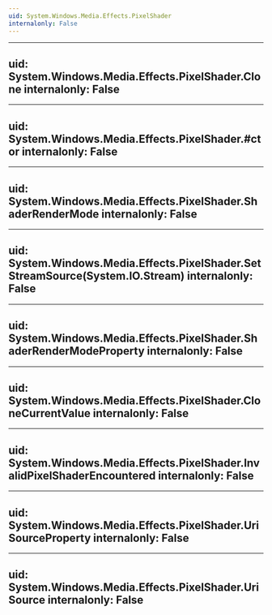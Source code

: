 ```yaml
---
uid: System.Windows.Media.Effects.PixelShader
internalonly: False
---
```


---
uid: System.Windows.Media.Effects.PixelShader.Clone
internalonly: False
---

---
uid: System.Windows.Media.Effects.PixelShader.#ctor
internalonly: False
---

---
uid: System.Windows.Media.Effects.PixelShader.ShaderRenderMode
internalonly: False
---

---
uid: System.Windows.Media.Effects.PixelShader.SetStreamSource(System.IO.Stream)
internalonly: False
---

---
uid: System.Windows.Media.Effects.PixelShader.ShaderRenderModeProperty
internalonly: False
---

---
uid: System.Windows.Media.Effects.PixelShader.CloneCurrentValue
internalonly: False
---

---
uid: System.Windows.Media.Effects.PixelShader.InvalidPixelShaderEncountered
internalonly: False
---

---
uid: System.Windows.Media.Effects.PixelShader.UriSourceProperty
internalonly: False
---

---
uid: System.Windows.Media.Effects.PixelShader.UriSource
internalonly: False
---

